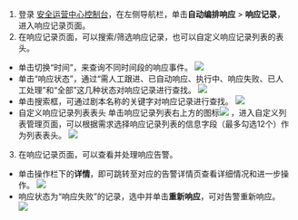 1. 登录 [安全运营中心控制台](https://console.cloud.tencent.com/ssav2/soar)，在左侧导航栏，单击**自动编排响应** > **响应记录**，进入响应记录页面。
2. 在响应记录页面，可以搜索/筛选响应记录，也可以自定义响应记录列表的表头。
 - 单击切换“时间”，来查询不同时间段的响应事件。
![](https://main.qcloudimg.com/raw/bb9f7714fc7f9487c821a4691cfb797b.png)
 - 单击“响应状态”，通过“需人工跟进、已自动响应、执行中、响应失败、已人工处理”和“全部”这几种状态对响应记录进行查找。
![](https://qcloudimg.tencent-cloud.cn/raw/4408874e25301975e9662706c10cab74.png)
 - 单击搜索框，可通过剧本名称的关键字对响应记录进行查找。
![](https://qcloudimg.tencent-cloud.cn/raw/67c0b0563b908b3e9c9fbdd003b79cae.png)
- 自定义响应记录列表表头
单击响应记录列表右上方的图标![](https://qcloudimg.tencent-cloud.cn/raw/1e36465fd7661f5670743cea9c7cc1a0.png) ，进入自定义列表管理页面，可以根据需求选择响应记录列表的信息字段（最多勾选12个）作为列表表头。
![](https://qcloudimg.tencent-cloud.cn/raw/0ebfa4dc18a19e6699f00d4580f3f684.png)
3. 在响应记录页面，可以查看并处理响应告警。
 - 单击操作栏下的**详情**，即可跳转至对应的告警详情页查看详细情况和进一步操作。
![](https://qcloudimg.tencent-cloud.cn/raw/e1afdefb6c1e594f903766fe2131e889.png)
 - 响应状态为“响应失败”的记录，选中并单击**重新响应**，可对告警重新响应。
![](https://qcloudimg.tencent-cloud.cn/raw/1a3b385093950cd5b13d1c21c3f7d117.png)
